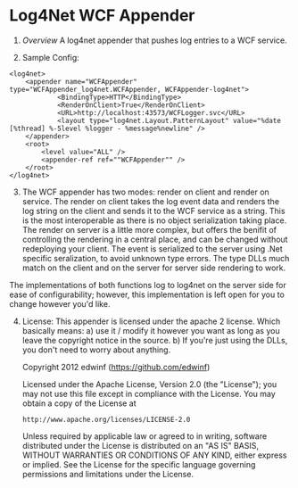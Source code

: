 Log4Net WCF Appender
=================

1. *Overview*
	A log4net appender that pushes log entries to a WCF service. 

2. Sample Config:
<pre><code>&lt;log4net&gt;
	&lt;appender name="WCFAppender" type="WCFAppender_log4net.WCFAppender, WCFAppender-log4net"&gt;
			&lt;BindingType&gt;HTTP&lt;/BindingType&gt;
			&lt;RenderOnClient&gt;True&lt;/RenderOnClient&gt;
			&lt;URL&gt;http://localhost:43573/WCFLogger.svc&lt;/URL&gt;
			&lt;layout type="log4net.Layout.PatternLayout" value="%date [%thread] %-5level %logger - %message%newline" /&gt;
	&lt;/appender&gt;
	&lt;root&gt;
		&lt;level value="ALL" /&gt;
		&lt;appender-ref ref=""WCFAppender"" /&gt;
	&lt;/root&gt;
&lt;/log4net&gt;
</code></pre>

3. The WCF appender has two modes: render on client and render on service.  The render on client takes the log event data 
and renders the log string on the client and sends it to the WCF service as a string.  This is the most interoperable as there is no object 
serialization taking place.  The render on server is a little more complex, but offers the benifit of controlling the rendering in a central place, 
and can be changed without redeploying your client.  The event is serialized to the server using .Net specific seralization, to avoid unknown type errors.  The type DLLs
much match on the client and on the server for server side rendering to work.

The implementations of both functions log to log4net on the server side for ease of configurability; however, this implementation is left open for you 
to change however you'd like.

4. License: 
   This appender is licensed under the apache 2 license.  Which basically means: 
		a) use it / modify it however you want as long as you leave the copyright notice in the source.
		b) If you're just using the DLLs, you don't need to worry about anything.

   Copyright 2012 edwinf (https://github.com/edwinf)
   
   Licensed under the Apache License, Version 2.0 (the "License");
   you may not use this file except in compliance with the License.
   You may obtain a copy of the License at
 
       http://www.apache.org/licenses/LICENSE-2.0
 
   Unless required by applicable law or agreed to in writing, software
   distributed under the License is distributed on an "AS IS" BASIS,
   WITHOUT WARRANTIES OR CONDITIONS OF ANY KIND, either express or implied.
   See the License for the specific language governing permissions and
   limitations under the License.